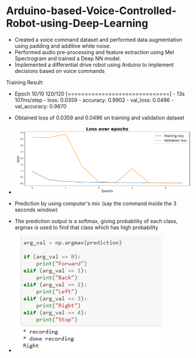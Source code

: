 # Arduino-based-Voice-Controlled-Robot-using-Deep-Learning

* Created a voice command dataset and performed data augmentation using padding and additive white noise.
* Performed audio pre-processing and feature extraction using Mel Spectrogram and trained a Deep NN model.
* Implemented a differential drive robot using Arduino to implement decisions based on voice commands

Training Result:
* Epoch 10/10
120/120 [==============================] - 13s 107ms/step - loss: 0.0359 - accuracy: 0.9902 - val_loss: 0.0496 - val_accuracy: 0.9870

* Obtained loss of 0.0359 and 0.0496 on training and validation dataset
* ![Training Loss over Epochs](https://github.com/amey-waghmare/Arduino-based-Voice-Controlled-Robot-using-Deep-Learning/blob/main/training.png?raw=true)
* Prediction by using computer's mic (say the command inside the 3 seconds window)
* The prediction output is a softmax, giving probability of each class, argmax is used to find that class which has high probability
* ![Prediction](https://github.com/amey-waghmare/Arduino-based-Voice-Controlled-Robot-using-Deep-Learning/blob/main/Prediction.png?raw=true)
